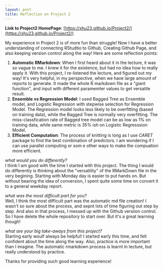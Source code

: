 ```yaml
---
layout: post
title: Reflection on Project 2
---
```

**Link to Project2 HomePage**: [https://xhu23.github.io/Project2/](https://xhu23.github.io/Project2/)  

My experience in Project 2 is of more fun than struggle! Now I have a better understanding of connecting RStudtio to Github, Creating Github Page, and also keeping version control along the way! Here are some reflection points:  
1) **Automatic RMarkdown**: When I first heard about it in the lecture, it was so vague to me. I knew it for the existence, but had no idea how to really apply it. With this project, I re-listened the lecture, and figured out my way! It's very helpful, in my perspective, when we have large amount of reports to generate. It made the whole R markdown file as a "giant function", and input with different paramemter values to get versatile result.  
2) **Ensemble vs Regression Model**: I used Bagged Tree as Ensemble model, and Logistic Regression with stepwise selection for Regression Model. The Regression model looks less likely to be overfitting (based on training data), while the Bagged Tree is normally very overfitting. The miss-classfication rate of Bagged tree model can be as low as 1% on training data, while same metric is 35% ish on Logistic Regresssion Model.  
3) **Efficient Computation**: The process of knitting is long as I use *CARET* package to find the best combination of predictors. I am wondering if I can use parallel computing or som e other ways to make the compuation more efficient.  

*what would you do differently?*  
I think I am good with the time I started with this project. The thing I would do differently is thinking about the "versatility" of the RMarkDown file in the very begining. Starting with Monday day is easier to put hands on. But without bearing the idea of conversion, I spent quite some time on convert it to a general weekday report.  

*what was the most difficult part for you?*  
Well, I think the most difficult part was the automatic md file creation! I wasn't so sure about the process, and sepnt lots of time figuring out step by step. And also in that process, I messed up with the Github versiion control. So I have delete the whole repository to start over. But it's a great learning though!  

*what are your big take-aways from this project?*  
Starting early woulf always be helpful! I started early this time, and felt confident about the time along the way. Also, practice is more important than I imagine. The automatic rmarkdown process is learnt in lecture, but really understood by practice.  

Thanks for providing such good learning experience!

